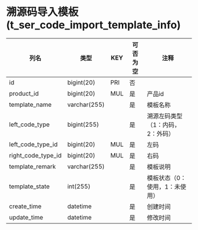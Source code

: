 # 溯源码导入模板(t_ser_code_import_template_info)
| 列名   | 类型   | KEY  | 可否为空 | 注释   |
| ---- | ---- | ---- | ---- | ---- |
|id|bigint(20)|PRI|否||
|product_id|bigint(20)|MUL|是|产品id|
|template_name|varchar(255)||是|模板名称|
|left_code_type|bigint(255)||是|溯源左码类型（1：内码，2：外码）|
|left_code_type_id|bigint(20)|MUL|是|左码|
|right_code_type_id|bigint(20)|MUL|是|右码|
|template_remark|varchar(255)||是|模板说明|
|template_state|int(255)||是|模板状态（0：使用，1：未使用）|
|create_time|datetime||是|创建时间|
|update_time|datetime||是|修改时间|
